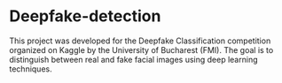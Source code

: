 # Deepfake-detection
This project was developed for the Deepfake Classification competition organized on Kaggle by the University of Bucharest (FMI). The goal is to distinguish between real and fake facial images using deep learning techniques.
